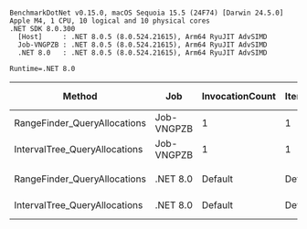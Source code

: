 ```

BenchmarkDotNet v0.15.0, macOS Sequoia 15.5 (24F74) [Darwin 24.5.0]
Apple M4, 1 CPU, 10 logical and 10 physical cores
.NET SDK 8.0.300
  [Host]     : .NET 8.0.5 (8.0.524.21615), Arm64 RyuJIT AdvSIMD
  Job-VNGPZB : .NET 8.0.5 (8.0.524.21615), Arm64 RyuJIT AdvSIMD
  .NET 8.0   : .NET 8.0.5 (8.0.524.21615), Arm64 RyuJIT AdvSIMD

Runtime=.NET 8.0  

```
| Method                        | Job        | InvocationCount | IterationCount | LaunchCount | UnrollFactor | WarmupCount | Mean      | Error     | StdDev    | Ratio | Gen0   | Gen1   | Allocated | Alloc Ratio |
|------------------------------ |----------- |---------------- |--------------- |------------ |------------- |------------ |----------:|----------:|----------:|------:|-------:|-------:|----------:|------------:|
| RangeFinder_QueryAllocations  | Job-VNGPZB | 1               | 1              | 1           | 1            | 1           | 33.916 μs |        NA | 0.0000 μs |  0.63 |      - |      - |   3.98 KB |        0.12 |
| IntervalTree_QueryAllocations | Job-VNGPZB | 1               | 1              | 1           | 1            | 1           | 53.416 μs |        NA | 0.0000 μs |  1.00 |      - |      - |  32.24 KB |        1.00 |
|                               |            |                 |                |             |              |             |           |           |           |       |        |        |           |             |
| RangeFinder_QueryAllocations  | .NET 8.0   | Default         | Default        | Default     | 16           | Default     |  1.088 μs | 0.0025 μs | 0.0022 μs |  0.11 | 0.3986 |      - |   3.26 KB |        0.10 |
| IntervalTree_QueryAllocations | .NET 8.0   | Default         | Default        | Default     | 16           | Default     |  9.602 μs | 0.0520 μs | 0.0461 μs |  1.00 | 3.8452 | 0.0153 |  31.52 KB |        1.00 |
